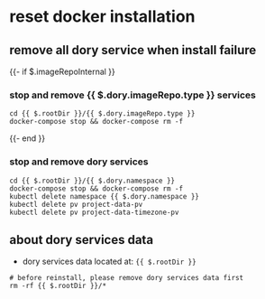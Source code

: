 # reset docker installation

## remove all dory service when install failure

{{- if $.imageRepoInternal }}
### stop and remove {{ $.dory.imageRepo.type }} services

```shell script
cd {{ $.rootDir }}/{{ $.dory.imageRepo.type }}
docker-compose stop && docker-compose rm -f
```
{{- end }}

### stop and remove dory services

```shell script
cd {{ $.rootDir }}/{{ $.dory.namespace }}
docker-compose stop && docker-compose rm -f
kubectl delete namespace {{ $.dory.namespace }}
kubectl delete pv project-data-pv
kubectl delete pv project-data-timezone-pv
```

## about dory services data

- dory services data located at: `{{ $.rootDir }}`

```shell script
# before reinstall, please remove dory services data first
rm -rf {{ $.rootDir }}/*
```
